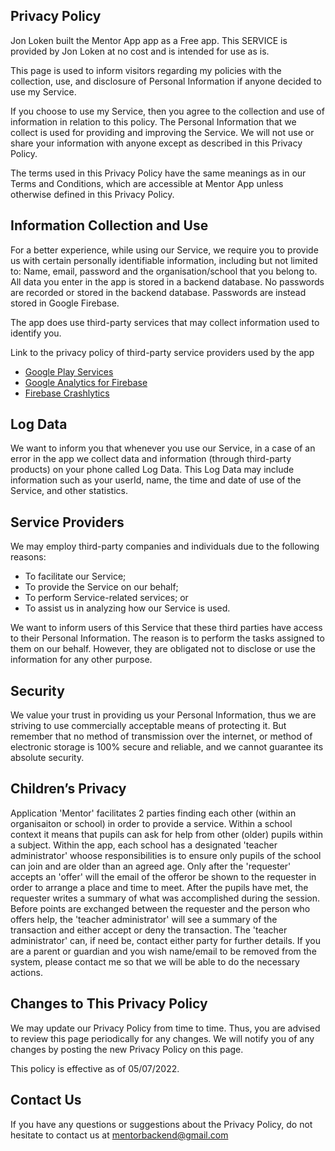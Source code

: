 ## Privacy Policy

Jon Loken built the Mentor App app as a Free app. This SERVICE is provided by Jon Loken at no cost and is intended for use as is.

This page is used to inform visitors regarding my policies with the collection, use, and disclosure of Personal Information if anyone decided to use my Service.

If you choose to use my Service, then you agree to the collection and use of information in relation to this policy. The Personal Information that we collect is used for providing and improving the Service. We will not use or share your information with anyone except as described in this Privacy Policy.

The terms used in this Privacy Policy have the same meanings as in our Terms and Conditions, which are accessible at Mentor App unless otherwise defined in this Privacy Policy.

## Information Collection and Use

For a better experience, while using our Service, we require you to provide us with certain personally identifiable information, including but not limited to:
Name, email, password and the organisation/school that you belong to.
All data you enter in the app is stored in a backend database. No passwords are recorded or stored in the backend database. Passwords are instead stored in Google Firebase. 

The app does use third-party services that may collect information used to identify you.

Link to the privacy policy of third-party service providers used by the app

*   [Google Play Services](https://www.google.com/policies/privacy/)
*   [Google Analytics for Firebase](https://firebase.google.com/policies/analytics)
*   [Firebase Crashlytics](https://firebase.google.com/support/privacy/)


## Log Data

We want to inform you that whenever you use our Service, in a case of an error in the app we collect data and information (through third-party products) on your phone called Log Data. This Log Data may include information such as your userId, name, the time and date of use of the Service, and other statistics.

## Service Providers

We may employ third-party companies and individuals due to the following reasons:

* To facilitate our Service;
* To provide the Service on our behalf;
* To perform Service-related services; or
* To assist us in analyzing how our Service is used.

We want to inform users of this Service that these third parties have access to their Personal Information. The reason is to perform the tasks assigned to them on our behalf. However, they are obligated not to disclose or use the information for any other purpose.

## Security

We value your trust in providing us your Personal Information, thus we are striving to use commercially acceptable means of protecting it. But remember that no method of transmission over the internet, or method of electronic storage is 100% secure and reliable, and we cannot guarantee its absolute security.


## Children’s Privacy

Application 'Mentor' facilitates 2 parties finding each other (within an organisaiton or school) in order to provide a service. Within a school context it means that pupils can ask for help from other (older) pupils within a subject. Within the app, each school has a designated 'teacher administrator' whoose responsibilities is to ensure only pupils of the school can join and are older than an agreed age. 
Only after the 'requester' accepts an 'offer' will the email of the offeror be shown to the requester in order to arrange a place and time to meet. 
After the pupils have met, the requester writes a summary of what was accomplished during the session. Before points are exchanged between the requester and the person who offers help, the 'teacher administrator' will see a summary of the transaction and either accept or deny the transaction. The 'teacher administrator' can, if need be, contact either party for further details. 
If you are a parent or guardian and you wish name/email to be removed from the system, please contact me so that we will be able to do the necessary actions.

## Changes to This Privacy Policy

We may update our Privacy Policy from time to time. Thus, you are advised to review this page periodically for any changes. We will notify you of any changes by posting the new Privacy Policy on this page.

This policy is effective as of 05/07/2022.

## Contact Us

If you have any questions or suggestions about the Privacy Policy, do not hesitate to contact us at mentorbackend@gmail.com


 
